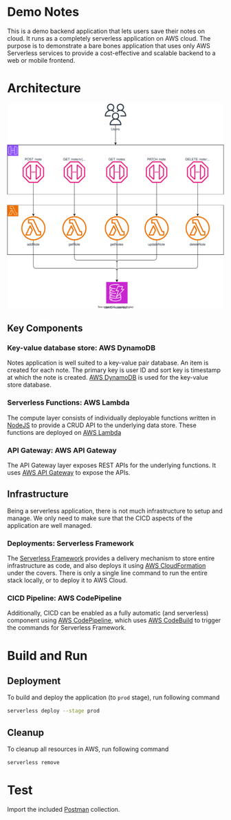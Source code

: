 # Demo Notes
This is a demo backend application that lets users save their notes on cloud. It runs as a completely serverless application on AWS cloud. The purpose is to demonstrate a bare bones application that uses only AWS Serverless services to provide a cost-effective and scalable backend to a web or mobile frontend.

# Architecture
![Technical Context](./demo-notes-backend.drawio.svg)

## Key Components
### Key-value database store: AWS DynamoDB
Notes application is well suited to a key-value pair database. An item is created for each note. The primary key is user ID and sort key is timestamp at which the note is created. [AWS DynamoDB](https://aws.amazon.com/dynamodb) is used for the key-value store database.

### Serverless Functions: AWS Lambda
The compute layer consists of individually deployable functions written in [NodeJS](https://nodejs.org/) to provide a CRUD API to the underlying data store. These functions are deployed on [AWS Lambda](https://aws.amazon.com/lambda/)

### API Gateway: AWS API Gateway
The API Gateway layer exposes REST APIs for the underlying functions. It uses [AWS API Gateway](https://aws.amazon.com/api-gateway/) to expose the APIs.

## Infrastructure
Being a serverless application, there is not much infrastructure to setup and manage. We only need to make sure that the CICD aspects of the application are well managed.

### Deployments: Serverless Framework
The [Serverless Framework](https://www.serverless.com/) provides a delivery mechanism to store entire infrastructure as code, and also deploys it using [AWS CloudFormation](https://aws.amazon.com/cloudformation) under the covers. There is only a single line command to run the entire stack locally, or to deploy it to AWS Cloud.

### CICD Pipeline: AWS CodePipeline
Additionally, CICD can be enabled as a fully automatic (and serverless) component using [AWS CodePipeline](https://aws.amazon.com/codepipeline/), which uses [AWS CodeBuild](https://aws.amazon.com/codebuild/) to trigger the commands for Serverless Framework.

# Build and Run
## Deployment
To build and deploy the application (to `prod` stage), run following command

```sh
serverless deploy --stage prod
```

## Cleanup
To cleanup all resources in AWS, run following command

```sh
serverless remove
```

# Test
Import the included [Postman](https://www.postman.com/downloads/) collection.
